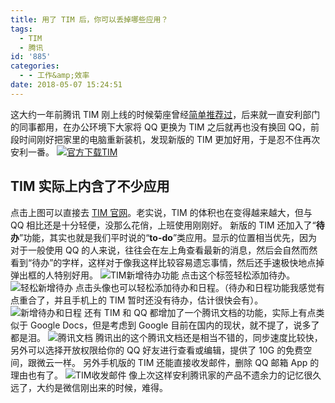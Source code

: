 ```yaml
---
title: 用了 TIM 后，你可以丢掉哪些应用？
tags:
  - TIM
  - 腾讯
id: '885'
categories:
  - - 工作&amp;效率
date: 2018-05-07 15:24:51
---
```


这大约一年前腾讯 TIM 刚上线的时候菊座曾经[简单推荐过](https://www.jubuzz.com/geek/168.html)，后来就一直安利部门的同事都用，在办公环境下大家将 QQ 更换为 TIM 之后就再也没有换回 QQ，前段时间刚好把家里的电脑重新装机，发现新版的 TIM 更加好用，于是忍不住再次安利一番。 [![官方下载TIM](https://www.jubuzz.com/wp-content/uploads/2018/05/tim-下载.png)](http://office.qq.com/)

## TIM 实际上内含了不少应用

点击上图可以直接去 [TIM 官网](http://office.qq.com/)。老实说，TIM 的体积也在变得越来越大，但与 QQ 相比还是十分轻便，没那么花俏，上班使用刚刚好。 新版的 TIM 还加入了“**待办**”功能，其实也就是我们平时说的“**to-do**”类应用。显示的位置相当优先，因为对于一般使用 QQ 的人来说，往往会在左上角查看最新的消息，然后会自然而然看到“待办”的字样，这样对于像我这样比较容易遗忘事情，然后还手速极快地点掉弹出框的人特别好用。 ![TIM新增待办功能](https://i.loli.net/2018/05/07/5aeffe049c44d.png) 点击这个标签轻松添加待办。 ![轻松新增待办](https://i.loli.net/2018/05/07/5aeffe3438051.png) 点击头像也可以轻松添加待办和日程。（待办和日程功能我感觉有点重合了，并且手机上的 TIM 暂时还没有待办，估计很快会有）。 ![新增待办和日程](https://i.loli.net/2018/05/07/5aeffe582f30d.png) 还有 TIM 和 QQ 都增加了一个腾讯文档的功能，实际上有点类似于 Google Docs，但是考虑到 Google 目前在国内的现状，就不提了，说多了都是泪。 ![腾讯文档](https://i.loli.net/2018/05/07/5aeffe80a02d5.png) 腾讯出的这个腾讯文档还是相当不错的，同步速度比较快，另外可以选择开放权限给你的 QQ 好友进行查看或编辑，提供了 10G 的免费空间，跟微云一样。 另外手机版的 TIM 还能直接收发邮件，删除 QQ 邮箱 App 的理由也有了。 ![TIM收发邮件](https://i.loli.net/2018/05/07/5aeffec1bf270.png) 像上次这样安利腾讯家的产品不遗余力的记忆很久远了，大约是微信刚出来的时候，难得。